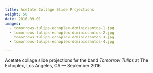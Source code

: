 ```yaml
---
title: Acetate Collage Slide Projections
weight: 50
date: 2016-09-01
images:
  - tomorrows-tulips-echoplex-dominicsantos-1.jpg
  - tomorrows-tulips-echoplex-dominicsantos-2.jpg
  - tomorrows-tulips-echoplex-dominicsantos-3.jpg
  - tomorrows-tulips-echoplex-dominicsantos-4.jpg

---
```

Acetate collage slide projections for the band _Tomorrow Tulips_ at The Echoplex, Los Angeles, CA — September 2016